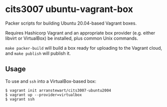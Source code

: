# cits3007 ubuntu-vagrant-box

Packer scripts for building Ubuntu 20.04-based Vagrant boxes.

Requires Hashicorp Vagrant and an appropriate box provider (e.g.
either libvirt or VirtualBox) be installed, plus common Unix
commands.

`make packer-build` will build a box ready for uploading to the
Vagrant cloud, and `make publish` will publish it.

## Usage

To use and `ssh` into a VirtualBox-based box:

```
$ vagrant init arranstewart/cits3007-ubuntu2004
$ vagrant up --provider=virtualbox
$ vagrant ssh
```



